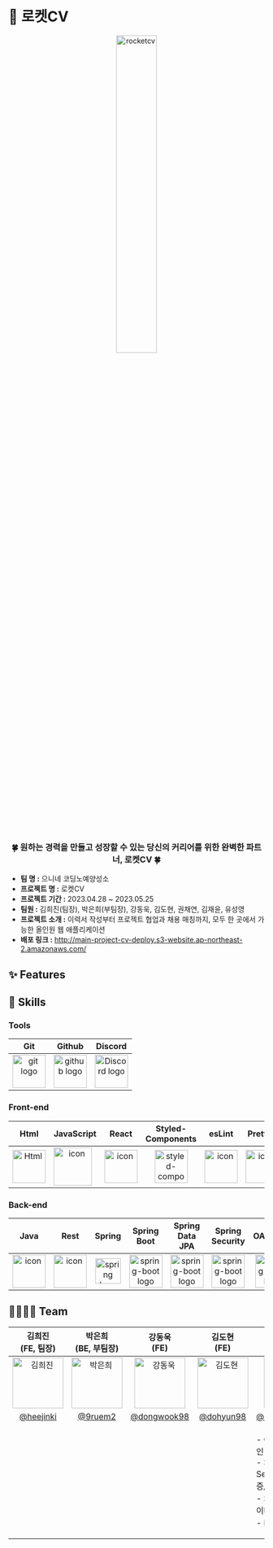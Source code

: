 <h1>🚀 로켓CV</h1>
<div  align="center">
  <img width="40%" src="https://i.ibb.co/7jxwcPw/cv.png" alt="rocketcv">
</div>
<h3 align="center">🍀 원하는 경력을 만들고 성장할 수 있는 당신의 커리어를 위한 완벽한 파트너, 로켓CV 🍀</h3>

- **팀 명 :**  으니네 코딩노예양성소
- **프로젝트 명 :** 로켓CV
- **프로젝트 기간 :** 2023.04.28 ~ 2023.05.25
- **팀원 :** 김희진(팀장), 박은희(부팀장), 강동욱, 김도현, 권채연, 김재윤, 유성영
- **프로젝트 소개 :** 이력서 작성부터 프로젝트 협업과 채용 매칭까지, 모두 한 곳에서 가능한 올인원 웹 애플리케이션
- **배포 링크 :** http://main-project-cv-deploy.s3-website.ap-northeast-2.amazonaws.com/


## ✨ Features

## 🔧 Skills

### Tools
| Git | Github | Discord |
| :---: | :---: | :---: |
| <img alt="git logo" src="https://git-scm.com/images/logos/logomark-orange@2x.png" width="65" height="65" > | <img alt="github logo" src="https://github.githubassets.com/images/modules/logos_page/GitHub-Mark.png" width="65" height="65"> | <img alt="Discord logo" src="https://assets-global.website-files.com/6257adef93867e50d84d30e2/62595384e89d1d54d704ece7_3437c10597c1526c3dbd98c737c2bcae.svg" height="65" width="65"> |
### Front-end
| Html | JavaScript | React | Styled-<br>Components | esLint | Prettier |
| :---: | :---: | :---: | :---: | :---: | :---: |
| <img alt="Html" src ="https://upload.wikimedia.org/wikipedia/commons/thumb/6/61/HTML5_logo_and_wordmark.svg/440px-HTML5_logo_and_wordmark.svg.png" width="65" height="65" /> | <div style="display: flex; align-items: flex-start;"><img src="https://techstack-generator.vercel.app/js-icon.svg" alt="icon" width="75" height="75" /></div> | <div style="display: flex; align-items: flex-start;"><img src="https://techstack-generator.vercel.app/react-icon.svg" alt="icon" width="65" height="65" /></div> | <img src="https://styled-components.com/logo.png" alt="styled-components icon" width="65" height="65" /> | <div style="display: flex; align-items: flex-start;"><img src="https://techstack-generator.vercel.app/eslint-icon.svg" alt="icon" width="65" height="65" /></div> | <div style="display: flex; align-items: flex-start;"><img src="https://techstack-generator.vercel.app/prettier-icon.svg" alt="icon" width="65" height="65" /></div> |

### Back-end
| Java | Rest | Spring | Spring<br>Boot | Spring Data<br>JPA | Spring Security | OAuth2.0 | JWT | MySQL | Redis | Junit5 | Spock | Swagger | AWS EC2 | AWS RDS |
| :---: | :---: | :---: | :---: | :---: | :---: | :---: | :---: | :---: | :---: | :---: | :---: | :---: | :---: | :---: |
| <div style="display: flex; align-items: flex-start;"><img src="https://techstack-generator.vercel.app/java-icon.svg" alt="icon" width="65" height="65" /></div> | <div style="display: flex; align-items: flex-start;"><img src="https://techstack-generator.vercel.app/restapi-icon.svg" alt="icon" width="65" height="65" /></div> | <img alt="spring logo" src="https://www.vectorlogo.zone/logos/springio/springio-icon.svg" height="50" width="50" > | <img alt="spring-boot logo" src="https://t1.daumcdn.net/cfile/tistory/27034D4F58E660F616" width="65" height="65" > | <img alt="spring-boot logo" src="https://huongdanjava.com/wp-content/uploads/2022/02/spring-data.png" width="65" height="65" > | <img alt="spring-boot logo" src="https://blog.kakaocdn.net/dn/yaIHq/btq4p3fRpsi/ZFyxPG3UMBzjh3ktQgGcSK/img.png" width="65" height="65" > | <img alt="spring-boot logo" src="https://upload.wikimedia.org/wikipedia/commons/thumb/d/d2/Oauth_logo.svg/800px-Oauth_logo.svg.png" width="65" height="65" > | <img alt="spring-boot logo" src="https://seeklogo.com/images/J/json-web-tokens-jwt-io-logo-C003DEC47A-seeklogo.com.png" width="65" height="65" > |


## 👨‍👩‍👧‍👦 Team
| 김희진<br>(FE, 팀장) | 박은희<br>(BE, 부팀장) | 강동욱<br>(FE) | 김도현<br>(FE) | 권채연<br>(BE) | 김재윤<br>(BE) | 유성영<br>(BE) |
| :---: | :---: | :---: | :---: | :---: | :---: | :---: |
| <img alt="김희진" src="https://avatars.githubusercontent.com/u/120415871?v=4" height="100" width="100"> | <img alt="박은희" src="https://avatars.githubusercontent.com/u/118735475?v=4" height="100" width="100"> | <img alt="강동욱" src="https://avatars.githubusercontent.com/u/119502777?v=4" height="100" width="100"> | <img alt="김도현" src="https://avatars.githubusercontent.com/u/97542179?v=4" height="100" width="100"> | <img alt="권채연" src="https://avatars.githubusercontent.com/u/102018765?v=4" height="100" width="100"> | <img alt="김재윤" src="https://avatars.githubusercontent.com/u/91544507?v=4" height="100" width="100"> | <img alt="유성영" src="https://avatars.githubusercontent.com/u/19697063?v=4" height="100" width="100"> |
| [@heejinki](https://github.com/heejinki) | [@9ruem2](https://github.com/9ruem2) | [@dongwook98](https://github.com/dongwook98) | [@dohyun98](https://github.com/dohyun98) | [@chaeyeon0130](https://github.com/chaeyeon0130) | [@jaeyumn](https://github.com/jaeyumn) | [@tkfkdgowksel](https://github.com/tkfkdgowksel) |
|<p align="left"></p>|<p align="left"></p>|<p align="left"></p>|<p align="left"></p>|<p align="left">- OAuth2.0 로그인 기능<br/>- Spring Security JWT 인증/인가<br/>- SMTP를 이용한 이메일 발송 기능<br/>- Redis 서버 구축</p>|
